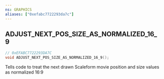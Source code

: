 ```yaml
---
ns: GRAPHICS
aliases: ["0xefabc7722293da7c"]
---
```

## ADJUST_NEXT_POS_SIZE_AS_NORMALIZED_16_9

```c
// 0xEFABC7722293DA7C
void ADJUST_NEXT_POS_SIZE_AS_NORMALIZED_16_9();
```

Tells code to treat the next drawn Scaleform movie position and size values as normalized 16:9

